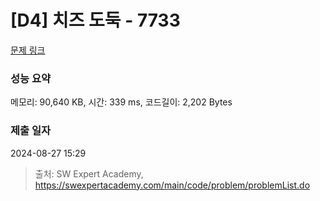 # [D4] 치즈 도둑 - 7733 

[문제 링크](https://swexpertacademy.com/main/code/problem/problemDetail.do?contestProbId=AWrDOdQqRCUDFARG) 

### 성능 요약

메모리: 90,640 KB, 시간: 339 ms, 코드길이: 2,202 Bytes

### 제출 일자

2024-08-27 15:29



> 출처: SW Expert Academy, https://swexpertacademy.com/main/code/problem/problemList.do